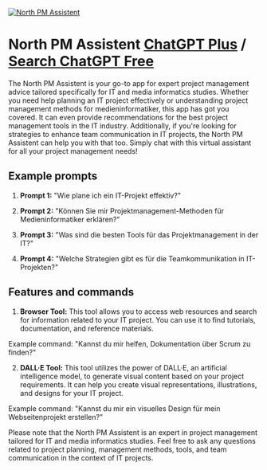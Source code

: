 
[![North PM Assistent](https://files.oaiusercontent.com/file-adpLCTmb1ET3xSXE5Feki9hv?se=2123-10-20T17%3A08%3A19Z&sp=r&sv=2021-08-06&sr=b&rscc=max-age%3D31536000%2C%20immutable&rscd=attachment%3B%20filename%3D9ac24864-d566-43b7-87af-b24f423ae8b2.png&sig=okpGfYTRCBg8siw2o6o7XB7RJlA7Uag1O/V7oP1PgKY%3D)](https://chat.openai.com/g/g-gftTAMCol-north-pm-assistent)

# North PM Assistent [ChatGPT Plus](https://chat.openai.com/g/g-gftTAMCol-north-pm-assistent) / [Search ChatGPT Free](https://gptcall.net/index.html#/?search=North%20PM%20Assistent)

The North PM Assistent is your go-to app for expert project management advice tailored specifically for IT and media informatics studies. Whether you need help planning an IT project effectively or understanding project management methods for medieninformatiker, this app has got you covered. It can even provide recommendations for the best project management tools in the IT industry. Additionally, if you're looking for strategies to enhance team communication in IT projects, the North PM Assistent can help you with that too. Simply chat with this virtual assistant for all your project management needs!

## Example prompts

1. **Prompt 1:** "Wie plane ich ein IT-Projekt effektiv?"

2. **Prompt 2:** "Können Sie mir Projektmanagement-Methoden für Medieninformatiker erklären?"

3. **Prompt 3:** "Was sind die besten Tools für das Projektmanagement in der IT?"

4. **Prompt 4:** "Welche Strategien gibt es für die Teamkommunikation in IT-Projekten?"

## Features and commands

1. **Browser Tool:** This tool allows you to access web resources and search for information related to your IT project. You can use it to find tutorials, documentation, and reference materials.

Example command: "Kannst du mir helfen, Dokumentation über Scrum zu finden?"

2. **DALL·E Tool:** This tool utilizes the power of DALL·E, an artificial intelligence model, to generate visual content based on your project requirements. It can help you create visual representations, illustrations, and designs for your IT project.

Example command: "Kannst du mir ein visuelles Design für mein Webseitenprojekt erstellen?"

Please note that the North PM Assistent is an expert in project management tailored for IT and media informatics studies. Feel free to ask any questions related to project planning, management methods, tools, and team communication in the context of IT projects.


